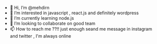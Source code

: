 - 👋 Hi, I’m @mehdirn
- 👀 I’m interested in javascript , react.js and definitely wordpress 
- 🌱 I’m currently learning node.js
- 💞️ I’m looking to collaborate on good team
- 📫 How to reach me ??!! just enough seand me message in instagram and twitter , I'm always online


